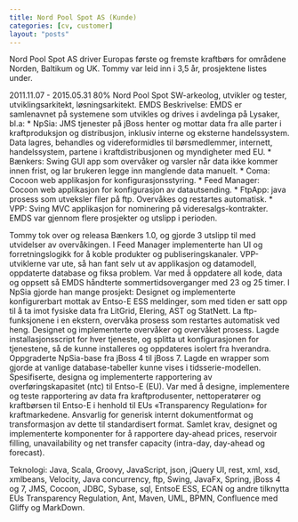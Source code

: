 ```yaml
---
title: Nord Pool Spot AS (Kunde)
categories: [cv, customer]
layout: "posts"
---
```


Nord Pool Spot AS driver Europas første og fremste kraftbørs for områdene Norden, Baltikum og UK.
Tommy var leid inn i 3,5 år, prosjektene listes under.

2011.11.07 - 2015.05.31	80%
Nord Pool Spot
SW-arkeolog, utvikler og tester, utviklingsarkitekt, løsningsarkitekt.
	EMDS
Beskrivelse: EMDS er samlenavnet på systemene som utvikles og drives i avdelinga på Lysaker, bl.a:
	* NpSia: JMS tjenester på jBoss henter og mottar data fra alle parter i kraftproduksjon og ­distribusjon, inklusiv interne og eksterne handelssystem. Data lagres, behandles og videreformidles til børsmedlemmer, internett, handelssystem, partene i kraftdistribusjonen og myndigheter med EU.
	* Bænkers: Swing GUI app som overvåker og varsler når data ikke kommer innen frist, og lar brukeren legge inn manglende data manuelt.
	* Coma: Cocoon web applikasjon for konfigurasjonsstyring.
	* Feed Manager: Cocoon web applikasjon for konfigurasjon av datautsending.
	* FtpApp: java prosess som utveksler filer på ftp. Overvåkes og restartes automatisk.
	* VPP: Sving MVC applikasjon for nominering på videresalgs-kontrakter.
EMDS var gjennom flere prosjekter og utslipp i perioden.

Tommy tok over og releasa Bænkers 1.0, og gjorde 3 utslipp til med utvidelser av overvåkingen.
I Feed Manager implementerte han UI og forretningslogikk for å koble produkter og publiseringskanaler.
VPP-utviklerne var ute, så han fant selv ut av applikasjon og datamodell, oppdaterte database og fiksa problem.
Var med å oppdatere all kode, data og oppsett så EMDS håndterte sommertidsoverganger med 23 og 25 timer.
I NpSia gjorde han mange prosjekt:
Designet og implementerte konfigurerbart mottak av Entso-E ESS meldinger, som med tiden er satt opp til å ta imot fysiske data fra LitGrid, Elering, AST og StatNett.
La ftp-funksjonene i en ekstern, overvåka prosess som restartes automatisk ved heng. Designet og implementerte overvåker og overvåket prosess.
Lagde installasjonsscript for hver tjeneste, og splitta ut konfigurasjonen for tjenestene, så de kunne installeres og oppdateres isolert fra hverandra.
Oppgraderte NpSia-base fra jBoss 4 til jBoss 7.
Lagde en wrapper som gjorde at vanlige database-tabeller kunne vises i tidsserie-modellen.
Spesifiserte, designa og implementerte rapportering av overføringskapasitet (ntc) til Entso-E (EU).
Var med å designe, implementere og teste rapportering av data fra kraftprodusenter, nettoperatører og kraftbørsen  til Entso-E i henhold til EUs «Transparency Regulation» for kraftmarkedene. Ansvarlig for generisk internt dokumentformat og transformasjon av dette til standardisert format. Samlet krav, designet og implementerte komponenter for å  rapportere day-ahead prices, reservoir filling, unavailability og net transfer capacity (intra-day, day-ahead og forecast).

Teknologi: Java, Scala, Groovy, JavaScript, json, jQuery UI, rest, xml, xsd, xmlbeans, Velocity, Java concurrency, ftp, Swing, JavaFx, Spring, jBoss 4 og 7, JMS, Cocoon, JDBC, Sybase, sql, Entso­E ESS, ECAN og andre tilknytta EUs Transparency Regulation, Ant, Maven, UML, BPMN, Confluence med Gliffy og MarkDown.
